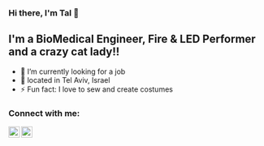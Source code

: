 ### Hi there, I'm Tal 👋 


## I'm a BioMedical Engineer, Fire & LED Performer and a crazy cat lady!!

- 🌱 I’m currently looking for a job
- 👯 located in Tel Aviv, Israel
- ⚡ Fun fact: I love to sew and create costumes

### Connect with me:

[<img align="left" alt="codeSTACKr | LinkedIn" width="22px" src="https://cdn.jsdelivr.net/npm/simple-icons@v3/icons/linkedin.svg" />][linkedin]
[<img align="left" alt="talbabich | Instagram" width="22px" src="https://cdn.jsdelivr.net/npm/simple-icons@v3/icons/instagram.svg" />][instagram]


  


[instagram]: https://www.instagram.com/tal_babich/
[linkedin]: https://www.linkedin.com/in/tal-babich/

